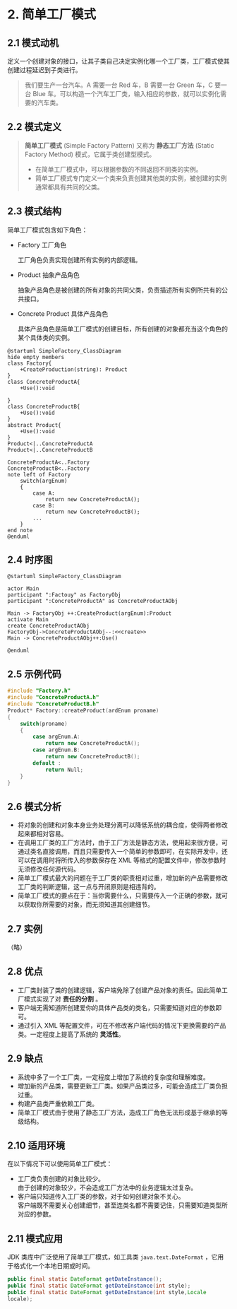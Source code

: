 # 2. 简单工厂模式

## 2.1 模式动机

定义一个创建对象的接口，让其子类自己决定实例化哪一个工厂类，工厂模式使其创建过程延迟到子类进行。  

> 我们要生产一台汽车。A 需要一台 Red 车，B 需要一台 Green 车，C 要一台 Blue 车。可以构造一个汽车工厂类，输入相应的参数，就可以实例化需要的汽车类。  

## 2.2 模式定义

> **简单工厂模式** (Simple Factory Pattern) 又称为 **静态工厂方法** (Static Factory Method) 模式，它属于类创建型模式。  
>
> * 在简单工厂模式中，可以根据参数的不同返回不同类的实例。  
> * 简单工厂模式专门定义一个类来负责创建其他类的实例，被创建的实例通常都具有共同的父类。  

## 2.3 模式结构

简单工厂模式包含如下角色：  

* Factory 工厂角色

  工厂角色负责实现创建所有实例的内部逻辑。  

* Product 抽象产品角色

  抽象产品角色是被创建的所有对象的共同父类，负责描述所有实例所共有的公共接口。  

* Concrete Product 具体产品角色

  具体产品角色是简单工厂模式的创建目标，所有创建的对象都充当这个角色的某个具体类的实例。  

```PlantUML
@startuml SimpleFactory_ClassDiagram
hide empty members
class Factory{
    +CreateProduction(string): Product
}
class ConcreteProductA{
    +Use():void

}
class ConcreteProductB{
    +Use():void
}
abstract Product{
    +Use():void
}
Product<|..ConcreteProductA
Product<|..ConcreteProductB

ConcreteProductA<..Factory
ConcreteProductB<..Factory
note left of Factory
    switch(argEnum)
    {
        case A:
            return new ConcreteProductA();
        case B:
            return new ConcreteProductB();
        ...
    }
end note
@enduml
```

## 2.4 时序图

```PlantUML
@startuml SimpleFactory_ClassDiagram

actor Main
participant ":Factouy" as FactoryObj
participant ":ConcreteProductA" as ConcreteProductAObj

Main -> FactoryObj ++:CreateProduct(argEnum):Product
activate Main
create ConcreteProductAObj
FactoryObj->ConcreteProductAObj--:<<create>>
Main -> ConcreteProductAObj++:Use()

@enduml
```

## 2.5 示例代码

```C++
#include "Factory.h"
#include "ConcreteProductA.h"
#include "ConcreteProductB.h"
Product* Factory::createProduct(ardEnum proname)
{
    switch(proname)
    {
        case argEnum.A:
            return new ConcreteProductA();
        case argEnum.B:
            return new ConcreteProductB();
        default :
            return Null;
    }
}
```

## 2.6 模式分析

* 将对象的创建和对象本身业务处理分离可以降低系统的耦合度，使得两者修改起来都相对容易。  
* 在调用工厂类的工厂方法时，由于工厂方法是静态方法，使用起来很方便，可通过类名直接调用，而且只需要传入一个简单的参数即可，在实际开发中，还可以在调用时将所传入的参数保存在 XML 等格式的配置文件中，修改参数时无须修改任何源代码。  
* 简单工厂模式最大的问题在于工厂类的职责相对过重，增加新的产品需要修改工厂类的判断逻辑，这一点与开闭原则是相违背的。  
* 简单工厂模式的要点在于：当你需要什么，只需要传入一个正确的参数，就可以获取你所需要的对象，而无须知道其创建细节。  

## 2.7 实例

（略）  

## 2.8 优点

* 工厂类封装了类的创建逻辑，客户端免除了创建产品对象的责任。因此简单工厂模式实现了对 **责任的分割** 。  
* 客户端无需知道所创建爱你的具体产品类的类名，只需要知道对应的参数即可。  
* 通过引入 XML 等配置文件，可在不修改客户端代码的情况下更换需要的产品类。一定程度上提高了系统的 **灵活性**。  

## 2.9 缺点

* 系统中多了一个工厂类，一定程度上增加了系统的复杂度和理解难度。  
* 增加新的产品类，需要更新工厂类。如果产品类过多，可能会造成工厂类负担过重。  
* 构建产品类严重依赖工厂类。  
* 简单工厂模式由于使用了静态工厂方法，造成工厂角色无法形成基于继承的等级结构。  

## 2.10 适用环境

在以下情况下可以使用简单工厂模式：

* 工厂类负责创建的对象比较少。  
  由于创建的对象较少，不会造成工厂方法中的业务逻辑太过复杂。  
* 客户端只知道传入工厂类的参数，对于如何创建对象不关心。  
  客户端既不需要关心创建细节，甚至连类名都不需要记住，只需要知道类型所对应的参数。  

## 2.11 模式应用

JDK 类库中广泛使用了简单工厂模式，如工具类 `java.text.DateFormat` ，它用于格式化一个本地日期或时间。

``` Java
public final static DateFormat getDateInstance();
public final static DateFormat getDateInstance(int style);
public final static DateFormat getDateInstance(int style,Locale
locale);
```
